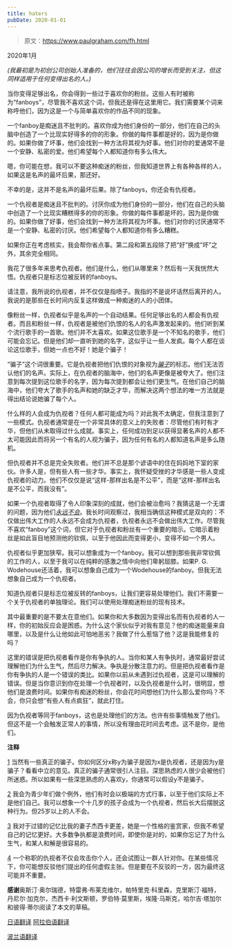 ```yaml
---
title: haters
pubDate: 2020-01-01
---
```


> 原文：https://www.paulgraham.com/fh.html 

            
2020年1月

_(我最初是为初创公司创始人准备的，他们往往会因公司的增长而受到关注，但这同样适用于任何变得出名的人。)_

当你变得足够出名，你会得到一些过于喜欢你的粉丝。这些人有时被称为“fanboys”，尽管我不喜欢这个词，但我还是得在这里用它。我们需要某个词来称呼他们，因为这是一个与简单喜欢你的作品不同的现象。

一个fanboy是痴迷且不批判的。喜欢你成为他们身份的一部分，他们在自己的头脑中创造了一个比现实好得多的你的形象。你做的每件事都是好的，因为是你做的。如果你做了坏事，他们会找到一种方法将其视为好事。他们对你的爱通常不是一个安静、私密的爱。他们希望每个人都知道你有多么伟大。

嗯，你可能在想，我可以不要这种痴迷的粉丝，但我知道世界上有各种各样的人，如果这是名声的最坏后果，那还好。

不幸的是，这并不是名声的最坏后果。除了fanboys，你还会有仇视者。

一个仇视者是痴迷且不批判的。讨厌你成为他们身份的一部分，他们在自己的头脑中创造了一个比现实糟糕得多的你的形象。你做的每件事都是坏的，因为是你做的。如果你做了好事，他们会找到一种方法将其视为坏事。他们对你的讨厌通常不是一个安静、私密的讨厌。他们希望每个人都知道你有多么糟糕。

如果你正在考虑核实，我会帮你省点事。第二段和第五段除了把“好”换成“坏”之外，其余完全相同。

我花了很多年来思考仇视者。他们是什么，他们从哪里来？然后有一天我恍然大悟。仇视者只是标志位被反转的fanboys。

请注意，我所说的仇视者，并不仅仅是指喷子。我指的不是说坏话然后离开的人。我说的是那些在长时间内反复这样做成一种痴迷的人的小团体。

像粉丝一样，仇视者似乎是名声的一个自动结果。任何足够出名的人都会有仇视者。而且和粉丝一样，仇视者是被他们仇恨的名人的名声激发起来的。他们听到某个流行歌手的一首歌。他们并不太喜欢。如果这位歌手是一个不知名的歌手，他们可能会忘记。但是他们却一直听到她的名字，这似乎让一些人发疯。每个人都在谈论这位歌手，但她一点也不好！她是个骗子！

“骗子”这个词很重要。它是仇视者把他们仇恨的对象视为[_骗子_](https://twitter.com/search?q=Musk%20fraud&src=typed_query&f=live)的标志。他们无法否认他们的名声。实际上，在仇视者的脑海中，他们的名声更像是被夸大了。他们注意到每次提到这位歌手的名字，因为每次提到都会让他们更生气。在他们自己的脑海中，他们夸大了歌手的名声和她的缺乏才华，而解决这两个想法的唯一方法就是得出结论说她骗了每个人。

什么样的人会成为仇视者？任何人都可能成为吗？对此我不太确定，但我注意到了一些模式。仇视者通常是在一个非常具体的意义上的失败者：尽管他们有时有才华，但他们从未取得过什么成就。事实上，任何成功到足以获得显著名声的人都不太可能因此而将另一个有名的人视为骗子，因为任何有名的人都知道名声是多么随机。

但仇视者并不总是完全失败者。他们并不总是那个谚语中的住在妈妈地下室的家伙。许多人是，但有些人有一些才华。事实上，我怀疑受挫的才华感是一些人变成仇视者的动力。他们不仅仅是说“这样-那样出名是不公平”，而是“这样-那样出名是不公平，而我没有”。

如果一个仇视者取得了令人印象深刻的成就，他们会被治愈吗？我猜这是一个无谓的问题，因为他们[_永远不会_](mean.html)。我长时间观察过，我相当确信这种模式是双向的：不仅做出伟大工作的人永远不会成为仇视者，仇视者永远不会做出伟大工作。尽管我不喜欢“fanboy”这个词，但它对于仇视者和粉丝有一个重要的暗示。它暗示着粉丝是如此盲目地预测他的钦佩，以至于他因此而变得更小，变得不如一个男人。

仇视者似乎更加狭窄。我可以想象成为一个fanboy。我可以想到那些我非常钦佩的工作的人，以至于我可以在纯粹的感激之情中向他们卑躬屈膝。如果P. G. Wodehouse还活着，我可以想象自己成为一个Wodehouse的fanboy。但我无法想象自己成为一个仇视者。

知道仇视者只是标志位被反转的fanboys，让我们更容易处理他们。我们不需要一个关于仇视者的单独理论。我们可以使用处理痴迷粉丝的现有技术。

其中最重要的是不要太在意他们。如果你和大多数因为变得出名而有仇视者的人一样，你的初始反应会是困惑。为什么这个家伙似乎对我有意见？他的痴迷能量来自哪里，以及是什么让他如此可怕地恶劣？我做了什么惹恼了他？这是我能修复的吗？

这里的错误是把仇视者看作是你有争执的人。当你和某人有争执时，通常最好尝试理解他们为什么生气，然后尽力解决。争执是分散注意力的。但是把仇视者看作是你有争执的人是一个错误的类比。如果你以前从未遇到过仇视者，这是可以理解的错误。但是当你意识到你在处理一个仇视者时，以及仇视者是什么时，很明显，想他们是浪费时间。如果你有痴迷的粉丝，你会花时间想他们为什么那么爱你吗？不会，你只会想“有些人有点疯狂”，就此打住。

因为仇视者等同于fanboys，这也是处理他们的方法。也许有些事情触发了他们。但这不是一个会触发正常人的事情，所以没有理由花时间去考虑。这不是你，是他们。

**注释**

[1](#haters_note1) 当然有一些真正的骗子。你如何区分x称y为骗子是因为x是仇视者，还是因为y是骗子？看看中立的意见。真正的骗子通常很引人注目。深思熟虑的人很少会被他们所迷惑。所以如果有一些深思熟虑的人喜欢y，你通常可以假设y不是骗子。

[2](#haters_note2) 我会为青少年们做个例外，他们有时会以极端的方式行事，以至于他们实际上不是他们自己。我可以想象一个十几岁的孩子会成为一个仇视者，然后长大后摆脱这种行为。但25岁以上的人不会。

[3](#haters_note3) 我对于过错的记忆比我的妻子杰西卡更差，她是一个性格的鉴赏家，但我不希望自己的记忆更好。大多数争执都是浪费时间，即使你是对的，如果你忘记了为什么生气，和某人和解是很容易的。

[4](#haters_note4) 一个称职的仇视者不仅会攻击你个人，还会试图让一群人针对你。在某些情况下，你可能想反驳他们提出的任何虚假主张。但是要在不反驳的一方，因为最终这可能并不重要。

**感谢**奥斯汀·奥尔瑞德，特雷弗·布莱克维尔，帕特里克·科里森，克里斯汀·福特，丹尼尔·加克尔，杰西卡·利文斯顿，罗伯特·莫里斯，埃隆·马斯克，哈尔吉·塔加尔和彼得·蒂尔阅读了本文的草稿。

[日语翻译](https://note.com/tokyojack/n/n5c47575488b6) [阿拉伯语翻译](https://tldrarabiccontents.blogspot.com/2020/01/blog-post_22.html)

[波兰语翻译](https://stronglyagainst.com/pgraham-fanboy-hater/)

